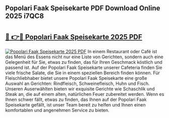 ## Popolari Faak Speisekarte PDF Download Online 2025 i7QC8

# <h2><a href="http://gc7ukwe.nevu.top/?p=Popolari+Faak+Speisekarte">🔗 👉🔴 Popolari Faak Speisekarte 2025 PDF</a></h2>

[![Popolari Faak Speisekarte 2025 PDF](https://i.imgur.com/dBaPXMq.png)](http://gc7ukwe.nevu.top/?p=Popolari+Faak+Speisekarte)
In einem Restaurant oder Café ist das Menü des Essens nicht nur eine Liste von Gerichten, sondern auch eine Gelegenheit für Sie, etwas zu finden, das für Ihren Geschmack köstlich und passend ist. Auf der Popolari Faak Speisekarte unserer Cafeteria finden Sie viele frische Salate, die Sie in einem speziellen Bereich finden können. Für Fleischliebhaber bietet unsere Popolari Faak Speisekarte eine große Auswahl an Gerichten: Rindfleisch, Schweinefleisch, Huhn und Fisch. Unseren Auserwählten bieten wir exquisite Gerichte wie Schaschlik und Steak an, die auf einem alten, natürlichen Feuer zubereitet werden. Wenn es Ihnen schwer fällt, etwas zu finden, das Ihnen auf der Popolari Faak Speisekarte gefällt, ist unser Team bereit zu helfen und Ihnen einen komfortablen und angenehmen Service zu bieten.
